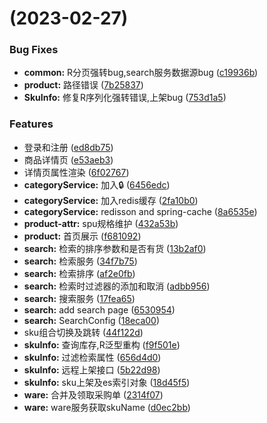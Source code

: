 #  (2023-02-27)


### Bug Fixes

* **common:** R分页强转bug,search服务数据源bug ([c19936b](https://github.com/stfujnkk/trading-market/commit/c19936bbe71f07141ffae3e0697bcb877fc848dd))
* **product:** 路径错误 ([7b25837](https://github.com/stfujnkk/trading-market/commit/7b25837f105dc476f298b0d6a4bde001fa0a0455))
* **SkuInfo:** 修复R序列化强转错误,上架bug ([753d1a5](https://github.com/stfujnkk/trading-market/commit/753d1a5e88ff973218df1c53f4c56bd2d39f8536))


### Features

* 登录和注册 ([ed8db75](https://github.com/stfujnkk/trading-market/commit/ed8db75a9b93f42375bf8910dd4a24dce79c4884))
* 商品详情页 ([e53aeb3](https://github.com/stfujnkk/trading-market/commit/e53aeb3e0b93b5510c0034a5a2dd9990d4679f6d))
* 详情页属性渲染 ([6f02767](https://github.com/stfujnkk/trading-market/commit/6f02767cd68f1fad9317abcf909393fde51908ca))
* **categoryService:** 加入🔒 ([6456edc](https://github.com/stfujnkk/trading-market/commit/6456edc9424aadb25f713e7087b40f2879dd4c2a))
* **categoryService:** 加入redis缓存 ([2fa10b0](https://github.com/stfujnkk/trading-market/commit/2fa10b0e4d2a3ec8983397e997d674754e585f0e))
* **categoryService:** redisson and spring-cache ([8a6535e](https://github.com/stfujnkk/trading-market/commit/8a6535e88e837e6a13f66972245a281a3c8c7710))
* **product-attr:** spu规格维护 ([432a53b](https://github.com/stfujnkk/trading-market/commit/432a53bbd78fd1e316ab071209d0a81dcd6c423c))
* **product:** 首页展示 ([f681092](https://github.com/stfujnkk/trading-market/commit/f681092713493b6934122f35f2fb3cc0b279bbd8))
* **search:** 检索的排序参数和是否有货 ([13b2af0](https://github.com/stfujnkk/trading-market/commit/13b2af0f8f8c01153606d6890c5ad13860e0b482))
* **search:** 检索服务 ([34f7b75](https://github.com/stfujnkk/trading-market/commit/34f7b75e77a909369892522c3ba85494dcc540a0))
* **search:** 检索排序 ([af2e0fb](https://github.com/stfujnkk/trading-market/commit/af2e0fbd4acb9dc62c4afdcee34f76b2ae4e2335))
* **search:** 检索时过滤器的添加和取消 ([adbb956](https://github.com/stfujnkk/trading-market/commit/adbb956174702310ee8f0813029171d70bb79dbf))
* **search:** 搜索服务 ([17fea65](https://github.com/stfujnkk/trading-market/commit/17fea6572f8109ae844158c91efbfd9b5cf505d3))
* **search:** add search page ([6530954](https://github.com/stfujnkk/trading-market/commit/6530954f74d7b151798375fa5847d053cc618e11))
* **search:** SearchConfig ([18eca00](https://github.com/stfujnkk/trading-market/commit/18eca00815b6505c324fcc3fe5eb82d8044f2fe2))
* sku组合切换及跳转 ([44f122d](https://github.com/stfujnkk/trading-market/commit/44f122d00504a2e70d89a9ed127098d12fff46d6))
* **skuInfo:** 查询库存,R泛型重构 ([f9f501e](https://github.com/stfujnkk/trading-market/commit/f9f501e88af14b8531691f0400b1ac38ffd96637))
* **skuInfo:** 过滤检索属性 ([656d4d0](https://github.com/stfujnkk/trading-market/commit/656d4d09b3228b6b3253eecad807f01cde12a9d0))
* **skuInfo:** 远程上架接口 ([5b22d98](https://github.com/stfujnkk/trading-market/commit/5b22d9887d6c04df18ef4ee70295685adfccaf08))
* **skuInfo:** sku上架及es索引对象 ([18d45f5](https://github.com/stfujnkk/trading-market/commit/18d45f5de97355f08ff47986ad017b4339261e0b))
* **ware:** 合并及领取采购单 ([2314f07](https://github.com/stfujnkk/trading-market/commit/2314f07fddaa936a8dde3e0c16a1886332b6f707))
* **ware:** ware服务获取skuName ([d0ec2bb](https://github.com/stfujnkk/trading-market/commit/d0ec2bb423e012a530519cd839a3ab27f7682814))



